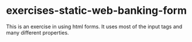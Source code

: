 # exercises-static-web-banking-form

This is an exercise in using html forms. It uses most of the input tags and many different properties.
